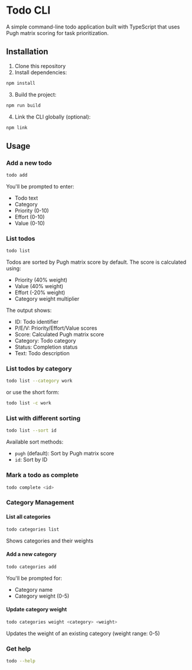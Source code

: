 # Todo CLI

A simple command-line todo application built with TypeScript that uses Pugh matrix scoring for task prioritization.

## Installation

1. Clone this repository
2. Install dependencies:
```bash
npm install
```
3. Build the project:
```bash
npm run build
```
4. Link the CLI globally (optional):
```bash
npm link
```

## Usage

### Add a new todo
```bash
todo add
```
You'll be prompted to enter:
- Todo text
- Category
- Priority (0-10)
- Effort (0-10)
- Value (0-10)

### List todos
```bash
todo list
```
Todos are sorted by Pugh matrix score by default. The score is calculated using:
- Priority (40% weight)
- Value (40% weight)
- Effort (-20% weight)
- Category weight multiplier

The output shows:
- ID: Todo identifier
- P/E/V: Priority/Effort/Value scores
- Score: Calculated Pugh matrix score
- Category: Todo category
- Status: Completion status
- Text: Todo description

### List todos by category
```bash
todo list --category work
```
or use the short form:
```bash
todo list -c work
```

### List with different sorting
```bash
todo list --sort id
```
Available sort methods:
- `pugh` (default): Sort by Pugh matrix score
- `id`: Sort by ID

### Mark a todo as complete
```bash
todo complete <id>
```

### Category Management

#### List all categories
```bash
todo categories list
```
Shows categories and their weights

#### Add a new category
```bash
todo categories add
```
You'll be prompted for:
- Category name
- Category weight (0-5)

#### Update category weight
```bash
todo categories weight <category> <weight>
```
Updates the weight of an existing category (weight range: 0-5)

### Get help
```bash
todo --help
```
